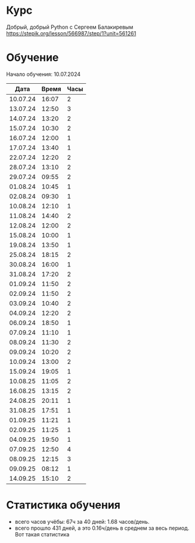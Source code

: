 # Курс
Добрый, добрый Python с Сергеем Балакиревым\
https://stepik.org/lesson/566987/step/1?unit=561261

# Обучение
Начало обучения: 10.07.2024

|Дата|Время|Часы|
|--------|------|-|
|10.07.24|16:07|2|
|13.07.24|12:50|3|
|14.07.24|13:20|2|
|15.07.24|10:30|2|
|16.07.24|12:00|1|
|17.07.24|13:40|1|
|22.07.24|12:20|2|
|28.07.24|13:10|2|
|29.07.24|09:55|2|
|01.08.24|10:45|1|
|02.08.24|09:30|1|
|10.08.24|12:10|1|
|11.08.24|14:40|2|
|12.08.24|12:00|2|
|15.08.24|10:00|1|
|19.08.24|13:50|1|
|25.08.24|18:15|2|
|30.08.24|16:00|1|
|31.08.24|17:20|2|
|01.09.24|11:50|2|
|02.09.24|11:50|2|
|03.09.24|10:40|2|
|04.09.24|12:20|2|
|06.09.24|18:50|1|
|07.09.24|11:10|1|
|08.09.24|11:30|2|
|09.09.24|10:20|2|
|10.09.24|13:00|2|
|15.09.24|19:05|1|
|10.08.25|11:05|2|
|16.08.25|13:15|2|
|24.08.25|20:11|1|
|31.08.25|17:51|1|
|01.09.25|11:21|1|
|02.09.25|11:25|1|
|04.09.25|19:50|1|
|07.09.25|12:50|4|
|08.09.25|12:15|3|
|09.09.25|08:12|1|
|14.09.25|15:10|2|
# Статистика обучения
- всего часов учёбы: 67ч за 40 дней: 1.68 часов/день.
- всего прошло 431 дней, а это 0.16ч/день в среднем за весь период.
Вот такая статистика
